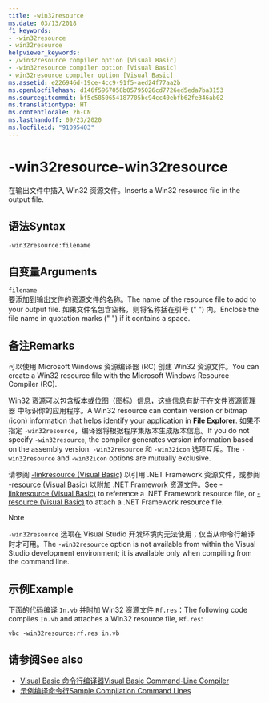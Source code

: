 ```yaml
---
title: -win32resource
ms.date: 03/13/2018
f1_keywords:
- -win32resource
- win32resource
helpviewer_keywords:
- /win32resource compiler option [Visual Basic]
- -win32resource compiler option [Visual Basic]
- win32resource compiler option [Visual Basic]
ms.assetid: e226946d-19ce-4cc9-91f5-aed24f77aa2b
ms.openlocfilehash: d146f5967058b05795026cd7726ed5eda7ba3153
ms.sourcegitcommit: bf5c5850654187705bc94cc40ebfb62fe346ab02
ms.translationtype: HT
ms.contentlocale: zh-CN
ms.lasthandoff: 09/23/2020
ms.locfileid: "91095403"
---
```

# <a name="-win32resource"></a><span data-ttu-id="f36b1-102">-win32resource</span><span class="sxs-lookup"><span data-stu-id="f36b1-102">-win32resource</span></span>

<span data-ttu-id="f36b1-103">在输出文件中插入 Win32 资源文件。</span><span class="sxs-lookup"><span data-stu-id="f36b1-103">Inserts a Win32 resource file in the output file.</span></span>  
  
## <a name="syntax"></a><span data-ttu-id="f36b1-104">语法</span><span class="sxs-lookup"><span data-stu-id="f36b1-104">Syntax</span></span>  
  
```console  
-win32resource:filename  
```  
  
## <a name="arguments"></a><span data-ttu-id="f36b1-105">自变量</span><span class="sxs-lookup"><span data-stu-id="f36b1-105">Arguments</span></span>  

 `filename`  
 <span data-ttu-id="f36b1-106">要添加到输出文件的资源文件的名称。</span><span class="sxs-lookup"><span data-stu-id="f36b1-106">The name of the resource file to add to your output file.</span></span> <span data-ttu-id="f36b1-107">如果文件名包含空格，则将名称括在引号 (" ") 内。</span><span class="sxs-lookup"><span data-stu-id="f36b1-107">Enclose the file name in quotation marks (" ") if it contains a space.</span></span>  
  
## <a name="remarks"></a><span data-ttu-id="f36b1-108">备注</span><span class="sxs-lookup"><span data-stu-id="f36b1-108">Remarks</span></span>  

 <span data-ttu-id="f36b1-109">可以使用 Microsoft Windows 资源编译器 (RC) 创建 Win32 资源文件。</span><span class="sxs-lookup"><span data-stu-id="f36b1-109">You can create a Win32 resource file with the Microsoft Windows Resource Compiler (RC).</span></span>  
  
 <span data-ttu-id="f36b1-110">Win32 资源可以包含版本或位图（图标）信息，这些信息有助于在文件资源管理器  中标识你的应用程序。</span><span class="sxs-lookup"><span data-stu-id="f36b1-110">A Win32 resource can contain version or bitmap (icon) information that helps identify your application in **File Explorer**.</span></span> <span data-ttu-id="f36b1-111">如果不指定 `-win32resource`，编译器将根据程序集版本生成版本信息。</span><span class="sxs-lookup"><span data-stu-id="f36b1-111">If you do not specify `-win32resource`, the compiler generates version information based on the assembly version.</span></span> <span data-ttu-id="f36b1-112">`-win32resource` 和 `-win32icon` 选项互斥。</span><span class="sxs-lookup"><span data-stu-id="f36b1-112">The `-win32resource` and `-win32icon` options are mutually exclusive.</span></span>  
  
 <span data-ttu-id="f36b1-113">请参阅 [-linkresource (Visual Basic)](linkresource.md) 以引用 .NET Framework 资源文件，或参阅 [-resource (Visual Basic)](resource.md) 以附加 .NET Framework 资源文件。</span><span class="sxs-lookup"><span data-stu-id="f36b1-113">See [-linkresource (Visual Basic)](linkresource.md) to reference a .NET Framework resource file, or [-resource (Visual Basic)](resource.md) to attach a .NET Framework resource file.</span></span>  
  
> [!NOTE]
> <span data-ttu-id="f36b1-114">`-win32resource` 选项在 Visual Studio 开发环境内无法使用；仅当从命令行编译时才可用。</span><span class="sxs-lookup"><span data-stu-id="f36b1-114">The `-win32resource` option is not available from within the Visual Studio development environment; it is available only when compiling from the command line.</span></span>  
  
## <a name="example"></a><span data-ttu-id="f36b1-115">示例</span><span class="sxs-lookup"><span data-stu-id="f36b1-115">Example</span></span>  

 <span data-ttu-id="f36b1-116">下面的代码编译 `In.vb` 并附加 Win32 资源文件 `Rf.res`：</span><span class="sxs-lookup"><span data-stu-id="f36b1-116">The following code compiles `In.vb` and attaches a Win32 resource file, `Rf.res`:</span></span>  
  
```console  
vbc -win32resource:rf.res in.vb  
```  
  
## <a name="see-also"></a><span data-ttu-id="f36b1-117">请参阅</span><span class="sxs-lookup"><span data-stu-id="f36b1-117">See also</span></span>

- [<span data-ttu-id="f36b1-118">Visual Basic 命令行编译器</span><span class="sxs-lookup"><span data-stu-id="f36b1-118">Visual Basic Command-Line Compiler</span></span>](index.md)
- [<span data-ttu-id="f36b1-119">示例编译命令行</span><span class="sxs-lookup"><span data-stu-id="f36b1-119">Sample Compilation Command Lines</span></span>](sample-compilation-command-lines.md)
